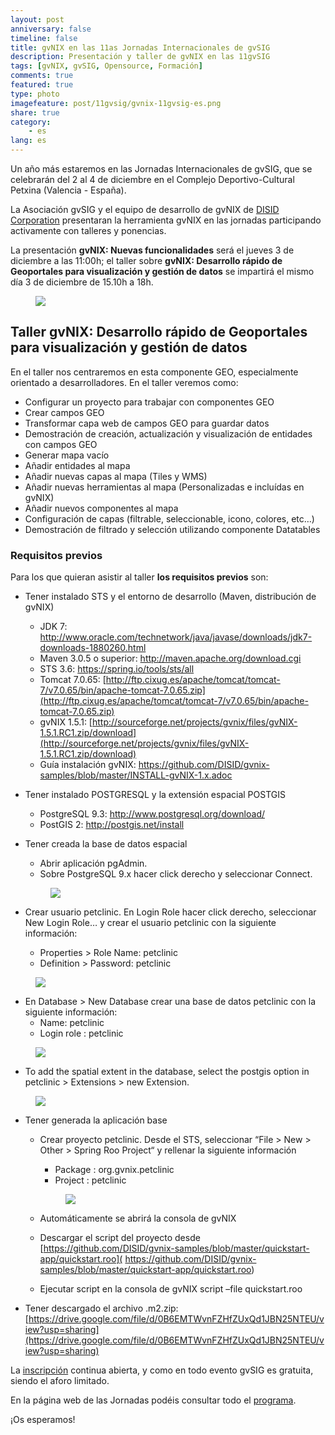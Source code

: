 ```yaml
---
layout: post
anniversary: false
timeline: false
title: gvNIX en las 11as Jornadas Internacionales de gvSIG
description: Presentación y taller de gvNIX en las 11gvSIG
tags: [gvNIX, gvSIG, Opensource, Formación]
comments: true
featured: true
type: photo
imagefeature: post/11gvsig/gvnix-11gvsig-es.png
share: true
category:
    - es
lang: es
---
```


Un año más estaremos en las Jornadas Internacionales de gvSIG,
que se celebrarán del 2 al 4 de diciembre en el Complejo Deportivo-Cultural Petxina (Valencia - España).

La Asociación gvSIG y el equipo de desarrollo de gvNIX de [DISID Corporation](http://www.disid.com)
presentaran la herramienta gvNIX en las jornadas participando activamente con talleres y ponencias.

La presentación **gvNIX:  Nuevas funcionalidades** será el jueves 3 de diciembre a las 11:00h;
el taller sobre **gvNIX: Desarrollo rápido de Geoportales para visualización y gestión de datos**
se impartirá el mismo día 3 de diciembre de 15.10h a 18h.

<div class="row">
  <div class="col-md-offset-3 col-md-6 col-xs-12">
  <figure>
    <img src="{{ site.url }}/images/post/11gvsig/gvnix-11gvsig-es.png" />
  </figure>
  </div>
</div>


## Taller gvNIX: Desarrollo rápido de Geoportales para visualización y gestión de datos

En el taller nos centraremos en esta componente GEO, especialmente orientado a desarrolladores.
En el taller veremos como:

* Configurar un proyecto para trabajar con componentes GEO
* Crear campos GEO
* Transformar capa web de campos GEO para guardar datos
* Demostración de creación, actualización y visualización de entidades con campos GEO
* Generar mapa vacío
* Añadir entidades al mapa
* Añadir nuevas capas al mapa (Tiles y WMS)
* Añadir nuevas herramientas al mapa (Personalizadas e incluídas en gvNIX)
* Añadir nuevos componentes al mapa
* Configuración de capas (filtrable, seleccionable, icono, colores, etc…)
* Demostración de filtrado y selección utilizando componente Datatables

### Requisitos previos

Para los que quieran asistir al taller **los requisitos previos** son:

* Tener instalado STS y el entorno de desarrollo (Maven, distribución de gvNIX)
  * JDK 7: <a href="http://www.oracle.com/technetwork/java/javase/downloads/jdk7-downloads-1880260.html">http://www.oracle.com/technetwork/java/javase/downloads/jdk7-downloads-1880260.html</a>
  * Maven 3.0.5 o superior: <a href="http://maven.apache.org/download.cgi">http://maven.apache.org/download.cgi</a>
  * STS 3.6: <a href="https://spring.io/tools/sts/all">https://spring.io/tools/sts/all</a>
  * Tomcat 7.0.65: [http://ftp.cixug.es/apache/tomcat/tomcat-7/v7.0.65/bin/apache-tomcat-7.0.65.zip](http://ftp.cixug.es/apache/tomcat/tomcat-7/v7.0.65/bin/apache-tomcat-7.0.65.zip)
  * gvNIX 1.5.1: [http://sourceforge.net/projects/gvnix/files/gvNIX-1.5.1.RC1.zip/download](http://sourceforge.net/projects/gvnix/files/gvNIX-1.5.1.RC1.zip/download)
  * Guía instalación gvNIX: <a href="https://github.com/DISID/gvnix-samples/blob/master/INSTALL-gvNIX-1.x.adoc" target="_blank"> https://github.com/DISID/gvnix-samples/blob/master/INSTALL-gvNIX-1.x.adoc</a>

* Tener instalado POSTGRESQL y la extensión espacial POSTGIS
  * PostgreSQL 9.3: <a href="http://www.postgresql.org/download/">http://www.postgresql.org/download/</a>
  * PostGIS 2: <a href="http://postgis.net/install" rel="nofollow">http://postgis.net/install</a>

* Tener creada la base de datos espacial
  * Abrir aplicación pgAdmin.
  * Sobre PostgreSQL 9.x hacer click derecho y seleccionar Connect.

  <div class="col-md-12">
  <figure>
    <img src="{{ site.url }}/images/post/prerequisites/01pgadmin-connect.png">
  </figure>
  </div>

* Crear usuario petclinic. En Login Role hacer click derecho, seleccionar New Login Role… y
crear el usuario petclinic con la siguiente información:
  * Properties > Role Name: petclinic
  * Definition > Password: petclinic

<div class="col-md-12">
<figure>
  <img src="{{ site.url }}/images/post/prerequisites/02pgadmin-new-role.png">
</figure>
</div>

* En Database > New Database crear una base de datos petclinic con la siguiente información:
  * Name: petclinic
  * Login role : petclinic

<div class="col-md-12">
<figure>
  <img src="{{ site.url }}/images/post/prerequisites/03pgadmin-new-database.png">
</figure>
</div>

* To add the spatial extent in the database, select the postgis option in petclinic > Extensions > new Extension.

<div class="col-md-12">
<figure>
  <img src="{{ site.url }}/images/post/prerequisites/04pgadmin-new-extension.png">
</figure>
</div>

* Tener generada la aplicación base
  * Crear proyecto petclinic. Desde el STS, seleccionar “File > New > Other > Spring Roo Project“ y rellenar la siguiente información
    * Package : org.gvnix.petclinic
    * Project : petclinic

    <div class="col-md-12">
    <figure>
      <img src="{{ site.url }}/images/post/prerequisites/05create-new-project.png">
    </figure>
    </div>

  * Automáticamente se abrirá la consola de gvNIX
  * Descargar el script del proyecto desde [https://github.com/DISID/gvnix-samples/blob/master/quickstart-app/quickstart.roo]( https://github.com/DISID/gvnix-samples/blob/master/quickstart-app/quickstart.roo)
  * Ejecutar script en la consola de gvNIX script –file quickstart.roo

* Tener descargado el archivo .m2.zip: [https://drive.google.com/file/d/0B6EMTWvnFZHfZUxQd1JBN25NTEU/view?usp=sharing](https://drive.google.com/file/d/0B6EMTWvnFZHfZUxQd1JBN25NTEU/view?usp=sharing)

La [inscripción](http://www.gvsig.com/es/eventos/jornadas-gvsig/11as-jornadas-gvsig/inscripcion) continua abierta,
y como en todo evento gvSIG es gratuita, siendo el aforo limitado.

En la página web de las Jornadas podéis consultar todo el [programa](hhttp://www.gvsig.com/es/eventos/jornadas-gvsig/11as-jornadas-gvsig).

¡Os esperamos!